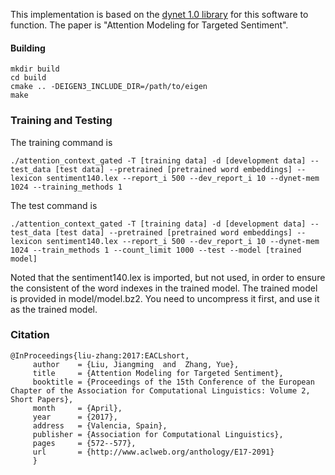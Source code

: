 This implementation is based on the [dynet 1.0 library](https://github.com/clab/dynet) for this software to function. The paper is  "Attention Modeling for Targeted Sentiment".

#### Building

    mkdir build
    cd build
    cmake .. -DEIGEN3_INCLUDE_DIR=/path/to/eigen
    make    

### Training and Testing
The training command is
    
    ./attention_context_gated -T [training data] -d [development data] --test_data [test data] --pretrained [pretrained word embeddings] --lexicon sentiment140.lex --report_i 500 --dev_report_i 10 --dynet-mem 1024 --training_methods 1

The test command is

    ./attention_context_gated -T [training data] -d [development data] --test_data [test data] --pretrained [pretrained word embeddings] --lexicon sentiment140.lex --report_i 500 --dev_report_i 10 --dynet-mem 1024 --train_methods 1 --count_limit 1000 --test --model [trained model]

Noted that the sentiment140.lex is imported, but not used, in order to ensure the consistent of the word indexes in the trained model. The trained model is provided in model/model.bz2. You need to uncompress it first, and use it as the trained model.

### Citation
    @InProceedings{liu-zhang:2017:EACLshort,
         author    = {Liu, Jiangming  and  Zhang, Yue},
         title     = {Attention Modeling for Targeted Sentiment},
         booktitle = {Proceedings of the 15th Conference of the European Chapter of the Association for Computational Linguistics: Volume 2, Short Papers},
         month     = {April},
         year      = {2017},
         address   = {Valencia, Spain},
         publisher = {Association for Computational Linguistics},
         pages     = {572--577},
         url       = {http://www.aclweb.org/anthology/E17-2091}
         }

